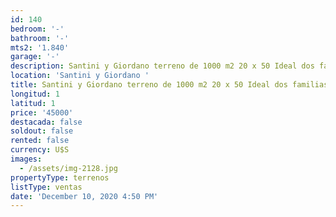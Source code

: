 ```yaml
---
id: 140
bedroom: '-'
bathroom: '-'
mts2: '1.840'
garage: '-'
description: Santini y Giordano terreno de 1000 m2 20 x 50 Ideal dos familias.
location: 'Santini y Giordano '
title: Santini y Giordano terreno de 1000 m2 20 x 50 Ideal dos familias.
longitud: 1
latitud: 1
price: '45000'
destacada: false
soldout: false
rented: false
currency: U$S
images:
  - /assets/img-2128.jpg
propertyType: terrenos
listType: ventas
date: 'December 10, 2020 4:50 PM'
---
```


